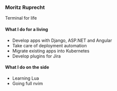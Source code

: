 ### Moritz Ruprecht

Terminal for life

#### What I do for a living
- Develop apps with Django, ASP.NET and Angular
- Take care of deployment automation
- Migrate existing apps into Kubernetes
- Develop plugins for Jira

#### What I do on the side
- Learning Lua
- Going full nvim

<!--
**moritzrp/moritzrp** is a ✨ _special_ ✨ repository because its `README.md` (this file) appears on your GitHub profile.

Here are some ideas to get you started:

- 🔭 I’m currently working on ...
- 🌱 I’m currently learning ...
- 👯 I’m looking to collaborate on ...
- 🤔 I’m looking for help with ...
- 💬 Ask me about ...
- 📫 How to reach me: ...
- 😄 Pronouns: ...
- ⚡ Fun fact: ...
-->
